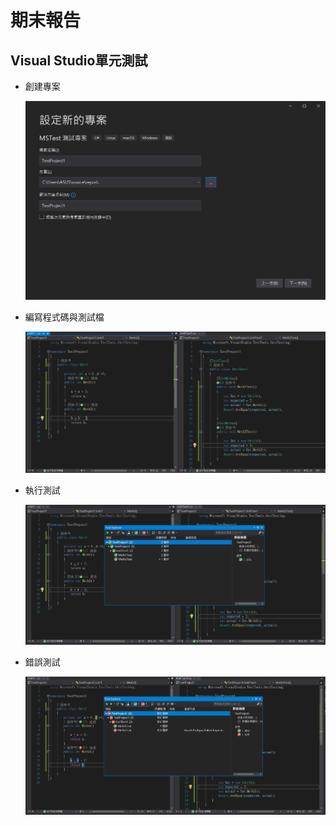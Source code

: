 # 期末報告
## Visual Studio單元測試
+ 創建專案

    ![MSTest](https://github.com/laiy790/sa110a/blob/master/final/photo/51.png)

+ 編寫程式碼與測試檔

    ![Code](https://github.com/laiy790/sa110a/blob/master/final/photo/6.png)

+ 執行測試

    ![Code](https://github.com/laiy790/sa110a/blob/master/final/photo/6-1.png)

+ 錯誤測試

    ![Code](https://github.com/laiy790/sa110a/blob/master/final/photo/6-2.png)



